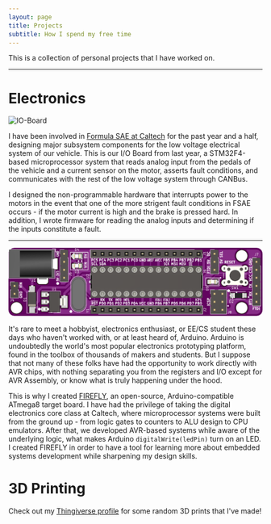 ```yaml
---
layout: page
title: Projects
subtitle: How I spend my free time
---
```


This is a collection of personal projects that I have worked on.

---

# Electronics

![IO-Board](img/io_board_v2.png)

I have been involved in [Formula SAE at Caltech](http://fsae.caltech.edu/) for the past year and a half, designing major subsystem components for the low voltage electrical system of our vehicle. This is our I/O Board from last year, a STM32F4-based microprocessor system that reads analog input from the pedals of the vehicle and a current sensor on the motor, asserts fault conditions, and communicates with the rest of the low voltage system through CANBus. 

I designed the non-programmable hardware that interrupts power to the motors in the event that one of the more strigent fault conditions in FSAE occurs - if the motor current is high and the brake is pressed hard. In addition, I wrote firmware for reading the analog inputs and determining if the inputs constitute a fault.

---

![FireFly-Front](img/firefly_front_crop.png)

It's rare to meet a hobbyist, electronics enthusiast, or EE/CS student these days who haven't worked with, or at least heard of, Arduino. Arduino is undoubtedly the world's most popular electronics prototyping platform, found in the toolbox of thousands of makers and students. But I suppose that not many of these folks have had the opportunity to work directly with AVR chips, with nothing separating you from the registers and I/O except for AVR Assembly, or know what is truly happening under the hood. 

This is why I created [FIREFLY](https://github.com/ElectronicToast/FireFly), an open-source, Arduino-compatible ATmega8 target board. I have had the privilege of taking the digital electronics core class at Caltech, where microprocessor systems were built from the ground up - from logic gates to counters to ALU design to CPU emulators. After that, we developed AVR-based systems while aware of the underlying logic, what makes Arduino `digitalWrite(ledPin)` turn on an LED. I created FIREFLY in order to have a tool for learning more about embedded systems development while sharpening my design skills.

# 3D Printing

Check out my [Thingiverse profile](https://www.thingiverse.com/ElectronicToast/) for some random 3D prints that I've made!
